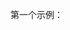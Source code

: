 第一个示例：

<preview path="../demos/drawer/drawer1.vue" title="基本使用" description="测试使用 drawer 组件"></preview>
